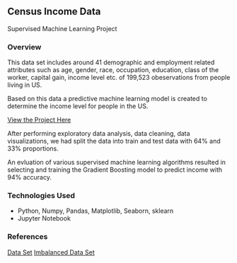 ## Census Income Data
Supervised Machine Learning Project

### Overview
This data set includes around 41 demographic and employment related attributes such as age, gender, race, occupation, education, class of the worker, capital gain, income level etc. of 199,523 obeservations from people living in US.

Based on this data a predictive machine learning model is created to determine the income level for people in the US.

[View the Project Here](https://github.com/Capstone3/Census-Income/blob/master/CensusIncome.ipynb)

After performing exploratory data analysis, data cleaning, data visualizations, we had split the data into train and test data with 64% and 33% proportions.

An evluation of various supervised machine learning algorithms resulted in selecting and training the Gradient Boosting model to predict income with 94% accuracy.

### Technologies Used
- Python, Numpy, Pandas, Matplotlib, Seaborn, sklearn
- Jupyter Notebook

### References
[Data Set](http://archive.ics.uci.edu/ml/machine-learning-databases/census-income-mld/)
[Imbalanced Data Set](https://www.analyticsvidhya.com/blog/2016/09/this-machine-learning-project-on-imbalanced-data-can-add-value-to-your-resume/)
